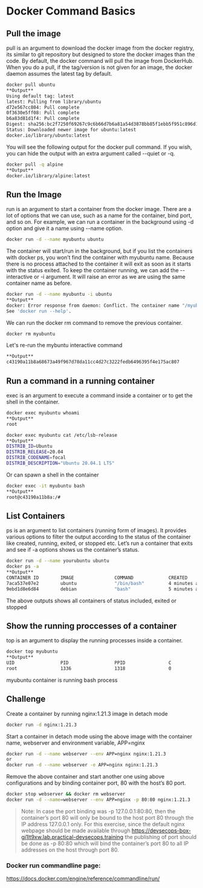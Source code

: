 # Docker Command Basics
## Pull the image
pull is an argument to download the docker image from the docker registry, its similar to git repository but designed to store the docker images than the code.
By default, the docker command will pull the image from DockerHub. When you do a pull, if the tag/version is not given for an image, the docker daemon assumes the latest tag by default.
```sh
docker pull ubuntu
**Output**
Using default tag: latest
latest: Pulling from library/ubuntu
d72e567cc804: Pull complete
0f3630e5ff08: Pull complete
b6a83d81d1f4: Pull complete
Digest: sha256:bc2f7250f69267c9c6b66d7b6a81a54d3878bb85f1ebb5f951c896d13e6ba537
Status: Downloaded newer image for ubuntu:latest
docker.io/library/ubuntu:latest
```
You will see the following output for the docker pull command. If you wish, you can hide the output with an extra argument called --quiet or -q.
```sh
docker pull -q alpine
**Output**
docker.io/library/alpine:latest
```
## Run the Image
run is an argument to start a container from the docker image. There are a lot of options that we can use, such as a name for the container, bind port, and so on.
For example, we can run a container in the background using -d option and give it a name using --name option.
```sh
docker run -d --name myubuntu ubuntu
```
The container will start/run in the background, but if you list the containers with docker ps, you won’t find the container with myubuntu name.
Because there is no process attached to the container it will exit as soon as it starts with the status exited. To keep the container running, we can add the --interactive or -i argument. It will raise an error as we are using the same container name as before.
```sh
docker run -d --name myubuntu -i ubuntu
**Output**
docker: Error response from daemon: Conflict. The container name "/myubuntu" is already in use by container "4b48e0e1e5266cf59ee9004d4df6127931e6100b7a2269bdbdf559da9a836384". You have to remove (or rename) that container to be able to reuse that name.
See 'docker run --help'.
```
We can run the docker rm command to remove the previous container.
```sh
docker rm myubuntu
```
Let's re-run the mybuntu interactive command
```sh
**Output**
c43190a11b8a68673a49f967d78da11cc4d27c3222fedb6496395f4e175ac807
```

## Run a command in a running container
exec is an argument to execute a command inside a container or to get the shell in the container.
```sh
docker exec myubuntu whoami
**Output**
root
```
```sh
docker exec myubuntu cat /etc/lsb-release
**Output**
DISTRIB_ID=Ubuntu
DISTRIB_RELEASE=20.04
DISTRIB_CODENAME=focal
DISTRIB_DESCRIPTION="Ubuntu 20.04.1 LTS"
```
Or can spawn a shell in the container
```sh
docker exec -it myubuntu bash
**Output**
root@c43190a11b8a:/#
```

## List Containers
ps is an argument to list containers (running form of images). It provides various options to filter the output according to the status of the container like created, running, exited, or stopped etc.
Let’s run a container that exits and see if -a options shows us the container’s status.
```sh
docker run -d --name yourubuntu ubuntu
docker ps -a
**Output**
CONTAINER ID        IMAGE               COMMAND             CREATED             STATUS              PORTS               NAMES
7aca537e07e2        ubuntu              "/bin/bash"         4 minutes ago       Up 4 minutes                            myubuntu
9ebd1d8e6d84        debian              "bash"              5 minutes ago       Exited (0) 5 minutes ago                       sleepy_hellman
```
The above outputs shows all containers of status included, exited or stopped

## Show the running proccesses of a container
top is an argument to display the running processes inside a container.
```sh
docker top myubuntu
**Output**
UID                 PID                 PPID                C                   STIME               TTY                 TIME                CMD
root                1336                1318                0                   19:16               ?                   00:00:00            /bin/bash
```
myubuntu container is running bash process

## Challenge
Create a container by running nginx:1.21.3 image in detach mode
```sh
docker run -d nginx:1.21.3
```
Start a container in detach mode using the above image with the container name, webserver and environment variable, APP=nginx
```sh
docker run -d --name webserver --env APP=nginx nginx:1.21.3
or 
docker run -d --name webserver -e APP=nginx nginx:1.21.3
```
Remove the above container and start another one using above configurations and by binding container port, 80 with the host’s 80 port.
```sh
docker stop webserver && docker rm webserver
docker run -d --name=webserver --env APP=nginx -p 80:80 nginx:1.21.3
```
>Note: In case the port binding was -p 127.0.0.1:80:80, then the container’s port 80 will only be bound to the host port 80 through the IP address 127.0.0.1 only. For this exercise, since the default nginx webpage should be made available through https://devsecops-box-gj1lt9xw.lab.practical-devsecops.training the publishing of port should be done as -p 80:80 which will bind the container’s port 80 to all IP addresses on the host through port 80.

### Docker run commandline page:
https://docs.docker.com/engine/reference/commandline/run/
